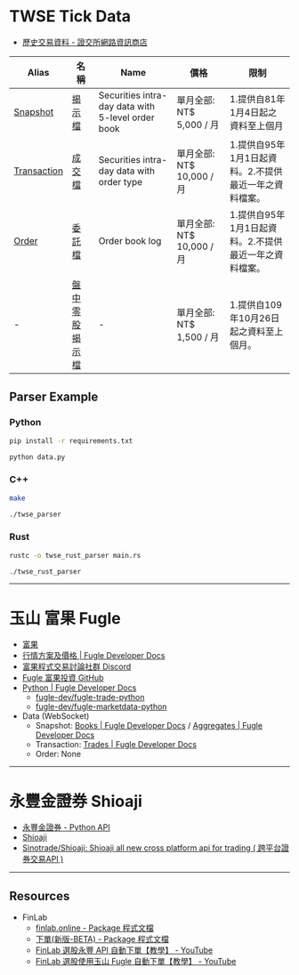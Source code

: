# TWSE Tick Data

- [歷史交易資料 - 證交所網路資訊商店](https://eshop.twse.com.tw/zh/category/main/7)

| Alias                      | 名稱                                                                                           | Name                                              | 價格                      | 限制                                                   |
| -------------------------- | ---------------------------------------------------------------------------------------------- | ------------------------------------------------- | ------------------------- | ------------------------------------------------------ |
| [Snapshot](snapshot)       | [揭示檔](https://eshop.twse.com.tw/zh/product/detail/0000000063afcda50163b1a5bc180006)         | Securities intra-day data with 5-level order book | 單月全部: NT$ 5,000 / 月  | 1.提供自81年1月4日起之資料至上個月                     |
| [Transaction](transaction) | [成交檔](https://eshop.twse.com.tw/zh/product/detail/0000000063ce6ab00163d860b694000a)         | Securities intra-day data with order type         | 單月全部: NT$ 10,000 / 月 | 1.提供自95年1月1日起資料。2.不提供最近一年之資料檔案。 |
| [Order](order)             | [委託檔](https://eshop.twse.com.tw/zh/product/detail/00000000639057100163905e1d7c0001)         | Order book log                                    | 單月全部: NT$ 10,000 / 月 | 1.提供自95年1月1日起資料。2.不提供最近一年之資料檔案。 |
| -                          | [盤中零股揭示檔](https://eshop.twse.com.tw/zh/product/detail/0000000080da7fa70182334eb932009d) | -                                                 | 單月全部: NT$ 1,500 / 月  | 1.提供自109年10月26日起之資料至上個月。                |

## Parser Example

### Python

```bash
pip install -r requirements.txt

python data.py
```

### C++

```bash
make

./twse_parser
```

### Rust

```bash
rustc -o twse_rust_parser main.rs

./twse_rust_parser
```

---

# 玉山 富果 Fugle

- [富果](https://www.fugle.tw/)
- [行情方案及價格 | Fugle Developer Docs](https://developer.fugle.tw/docs/pricing)
- [富果程式交易討論社群 Discord](https://discord.gg/sdGQ3v8mEv)
- [Fugle 富果投資 GitHub](https://github.com/fugle-dev)
- [Python | Fugle Developer Docs](https://developer.fugle.tw/docs/trading/reference/python)
  - [fugle-dev/fugle-trade-python](https://github.com/fugle-dev/fugle-trade-python)
  - [fugle-dev/fugle-marketdata-python](https://github.com/fugle-dev/fugle-marketdata-python)
- Data (WebSocket)
  - Snapshot: [Books | Fugle Developer Docs](https://developer.fugle.tw/docs/data/websocket-api/market-data-channels/books) / [Aggregates | Fugle Developer Docs](https://developer.fugle.tw/docs/data/websocket-api/market-data-channels/aggregates)
  - Transaction: [Trades | Fugle Developer Docs](https://developer.fugle.tw/docs/data/websocket-api/market-data-channels/trades)
  - Order: None

---

# 永豐金證券 Shioaji

- [永豐金證券 - Python API](https://www.sinotrade.com.tw/ec/20191125/Main/index.aspx#pag1)
- [Shioaji](https://sinotrade.github.io/)
- [Sinotrade/Shioaji: Shioaji all new cross platform api for trading ( 跨平台證券交易API )](https://github.com/Sinotrade/Shioaji)

---

## Resources

- FinLab
  - [finlab.online - Package 程式文檔](https://doc.finlab.tw/reference/online/)
  - [下單(新版-BETA) - Package 程式文檔](https://doc.finlab.tw/details/order_api2/)
  - [FinLab 選股永豐 API 自動下單【教學】 - YouTube](https://www.youtube.com/watch?v=BDsVOI4cZNk)
  - [FinLab 選股使用玉山 Fugle 自動下單【教學】 - YouTube](https://www.youtube.com/watch?v=AAGcIgJAUVY)
